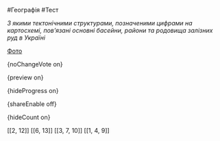 #Географія #Тест

*З якими тектонічними структурами, позначеними цифрами на картосхемі,  пов’язані основні басейни, райони та родовища залізних руд в Україні*

[Фото](https://zno.osvita.ua//doc/images/znotest/26/2688/21.jpg)

{noChangeVote on}

{preview on}

{hideProgress on}

{shareEnable off}

{hideCount on}

[[2, 12]]
[[6, 13]]
[[3, 7, 10]]
[[1, 4, 9]]
